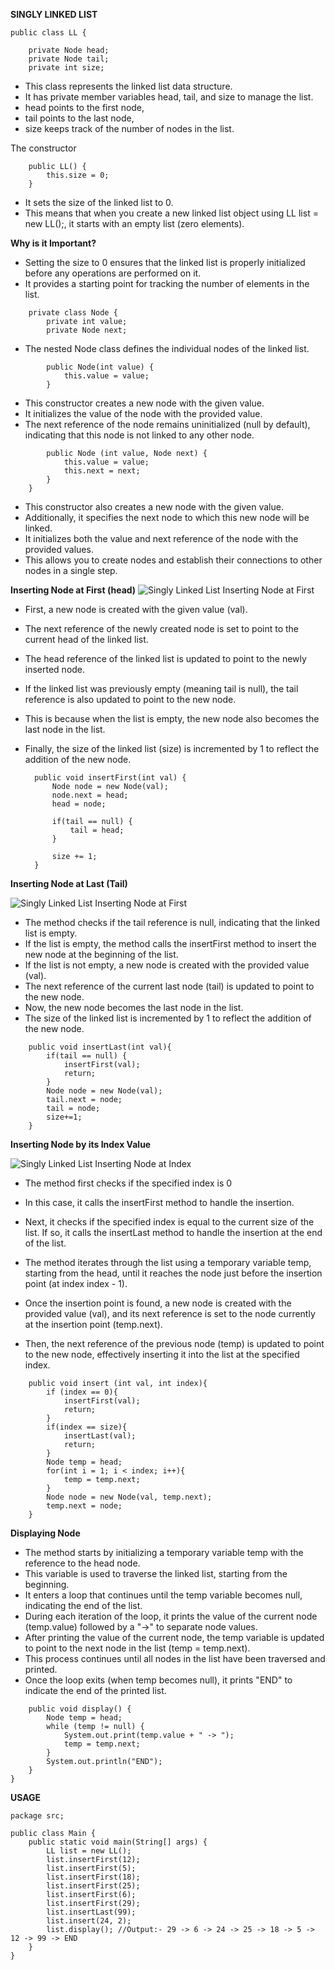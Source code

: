 **SINGLY LINKED LIST**
```
public class LL {

    private Node head;
    private Node tail;
    private int size;
```
- This class represents the linked list data structure.
- It has private member variables head, tail, and size to manage the list.
- head points to the first node,
- tail points to the last node,
- size keeps track of the number of nodes in the list.

The constructor 
```
    public LL() {
        this.size = 0;
    }
```
- It sets the size of the linked list to 0.
- This means that when you create a new linked list object using LL list = new LL();, it starts with an empty list (zero elements).

**Why is it Important?** 

- Setting the size to 0 ensures that the linked list is properly initialized before any operations are performed on it.
- It provides a starting point for tracking the number of elements in the list.

```
    private class Node {
        private int value;
        private Node next;
```
- The nested Node class defines the individual nodes of the linked list.
```
        public Node(int value) {
            this.value = value;
        }
```
- This constructor creates a new node with the given value.
- It initializes the value of the node with the provided value.
- The next reference of the node remains uninitialized (null by default), indicating that this node is not linked to any other node.
```
        public Node (int value, Node next) {
            this.value = value;
            this.next = next;
        }
    }
```
- This constructor also creates a new node with the given value.
- Additionally, it specifies the next node to which this new node will be linked.
- It initializes both the value and next reference of the node with the provided values.
- This allows you to create nodes and establish their connections to other nodes in a single step.

**Inserting Node at First (head)**
![Singly Linked List Inserting Node at First](Images/SinglyLinkedList_InsertAtFirst.png)

- First, a new node is created with the given value (val).
- The next reference of the newly created node is set to point to the current head of the linked list.
- The head reference of the linked list is updated to point to the newly inserted node.

- If the linked list was previously empty (meaning tail is null), the tail reference is also updated to point to the new node.
- This is because when the list is empty, the new node also becomes the last node in the list.
- Finally, the size of the linked list (size) is incremented by 1 to reflect the addition of the new node.
  
  ```
    public void insertFirst(int val) {
        Node node = new Node(val);
        node.next = head;
        head = node;

        if(tail == null) {
            tail = head;
        }

        size += 1;
    }
  ```
**Inserting Node at Last (Tail)**

![Singly Linked List Inserting Node at First](Images/SinglyLinkedList_InsertAtLast.png)

- The method checks if the tail reference is null, indicating that the linked list is empty.
- If the list is empty, the method calls the insertFirst method to insert the new node at the beginning of the list.
- If the list is not empty, a new node is created with the provided value (val).
- The next reference of the current last node (tail) is updated to point to the new node.
- Now, the new node becomes the last node in the list.
- The size of the linked list is incremented by 1 to reflect the addition of the new node.

```
    public void insertLast(int val){
        if(tail == null) {
            insertFirst(val);
            return;
        }
        Node node = new Node(val);
        tail.next = node;
        tail = node;
        size+=1;
    }
```
  **Inserting Node by its Index Value**

  ![Singly Linked List Inserting Node at Index](Images/SinglyLinkedList_InsertAtIndex.png)

- The method first checks if the specified index is 0
- In this case, it calls the insertFirst method to handle the insertion.
- Next, it checks if the specified index is equal to the current size of the list. If so, it calls the insertLast method to handle the insertion at the end of the list.

- The method iterates through the list using a temporary variable temp, starting from the head, until it reaches the node just before the insertion point (at index index - 1).
- Once the insertion point is found, a new node is created with the provided value (val), and its next reference is set to the node currently at the insertion point (temp.next).
- Then, the next reference of the previous node (temp) is updated to point to the new node, effectively inserting it into the list at the specified index.
  
```
    public void insert (int val, int index){
        if (index == 0){
            insertFirst(val);
            return;
        }
        if(index == size){
            insertLast(val);
            return;
        }
        Node temp = head;
        for(int i = 1; i < index; i++){
            temp = temp.next;
        }
        Node node = new Node(val, temp.next);
        temp.next = node;
    }
```
**Displaying Node**

- The method starts by initializing a temporary variable temp with the reference to the head node.
- This variable is used to traverse the linked list, starting from the beginning.
- It enters a loop that continues until the temp variable becomes null, indicating the end of the list.
- During each iteration of the loop, it prints the value of the current node (temp.value) followed by a "->" to separate node values.
- After printing the value of the current node, the temp variable is updated to point to the next node in the list (temp = temp.next).
- This process continues until all nodes in the list have been traversed and printed.
- Once the loop exits (when temp becomes null), it prints "END" to indicate the end of the printed list.

```
    public void display() {
        Node temp = head;
        while (temp != null) {
            System.out.print(temp.value + " -> ");
            temp = temp.next;
        }
        System.out.println("END");
    }
}
```
**USAGE**
```
package src;

public class Main {
    public static void main(String[] args) {
        LL list = new LL();
        list.insertFirst(12);
        list.insertFirst(5);
        list.insertFirst(18);
        list.insertFirst(25);
        list.insertFirst(6);
        list.insertFirst(29);
        list.insertLast(99);
        list.insert(24, 2);
        list.display(); //Output:- 29 -> 6 -> 24 -> 25 -> 18 -> 5 -> 12 -> 99 -> END
    }
}

```

